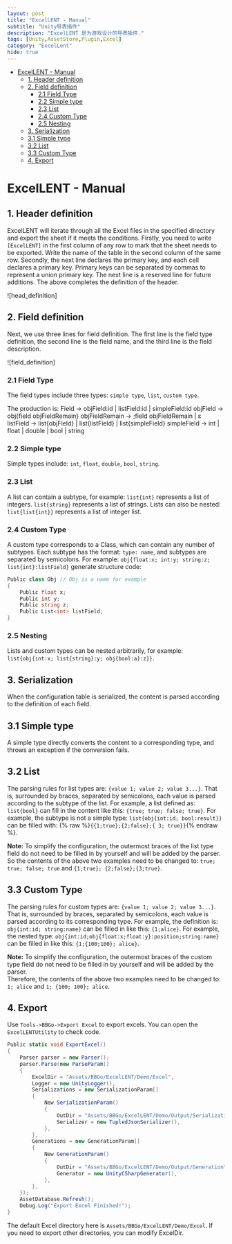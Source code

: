 ```yaml
---
layout: post
title: "ExcelLENT - Manual"
subtitle: "Unity导表插件"
description: "ExcelLENT 是为游戏设计的导表插件."
tags: [Unity,AssetStore,Plugin,Excel]
category: "ExcelLent"
hide: true
---
```


<!-- TOC -->

- [ExcelLENT - Manual](#excellent---manual)
    - [1. Header definition](#1-header-definition)
    - [2. Field definition](#2-field-definition)
        - [2.1 Field Type](#21-field-type)
        - [2.2 Simple type](#22-simple-type)
        - [2.3 List](#23-list)
        - [2.4 Custom Type](#24-custom-type)
        - [2.5 Nesting](#25-nesting)
    - [3. Serialization](#3-serialization)
    - [3.1 Simple type](#31-simple-type)
    - [3.2 List](#32-list)
    - [3.3 Custom Type](#33-custom-type)
    - [4. Export](#4-export)

<!-- /TOC -->

# ExcelLENT - Manual

## 1. Header definition

ExcelLENT will iterate through all the Excel files in the specified directory and export the sheet if it meets the conditions.
Firstly, you need to write ```[ExcelLENT]``` in the first column of any row to mark that the sheet needs to be exported. Write the name of the table in the second column of the same row.
Secondly, the next line declares the primary key, and each cell declares a primary key. Primary keys can be separated by commas to represent a union primary key.
The next line is a reserved line for future additions.
The above completes the definition of the header.

![head_definition]

## 2. Field definition

Next, we use three lines for field definition.
The first line is the field type definition, the second line is the field name, and the third line is the field description.

![field_definition]

### 2.1 Field Type

The field types include three types: ``` simple type ```, ``` list ```, ``` custom type ```.

The production is:
Field -> objField:id | listField:id | simpleField:id
objField -> obj{field objFieldRemain}
objFieldRemain -> ;field objFieldRemain | ε
listField -> list{objField} | list{listField} | list{simpleField}
simpleField -> int | float | double | bool | string

### 2.2 Simple type

Simple types include: ```int```, ```float```, ```double```, ```bool```, ```string```.

### 2.3 List

A list can contain a subtype, for example: ```list{int}``` represents a list of integers. ```list{string}``` represents a list of strings.
Lists can also be nested: ```list{list{int}}``` represents a list of integer list.

### 2.4 Custom Type

A custom type corresponds to a Class, which can contain any number of subtypes. Each subtype has the format: ``` type: name ```, and subtypes are separated by semicolons.
For example: ```obj{float:x; int:y; string:z; list{int}:listField}``` generate structure code:

```c#
Public class Obj // Obj is a name for example
{
    Public float x;
    Public int y;
    Public string z;
    Public List<int> listField;
}
```

### 2.5 Nesting

Lists and custom types can be nested arbitrarily, for example: ```list{obj{int:x; list{string}:y; obj{bool:a}:z}}```.

## 3. Serialization

When the configuration table is serialized, the content is parsed according to the definition of each field.

## 3.1 Simple type

A simple type directly converts the content to a corresponding type, and throws an exception if the conversion fails.

## 3.2 List

The parsing rules for list types are: ```{value 1; value 2; value 3...}```. That is, surrounded by braces, separated by semicolons, each value is parsed according to the subtype of the list.
For example, a list defined as: ```list{bool}``` can fill in the content like this: ```{true; true; false; true}```.
For example, the subtype is not a simple type: ```list{obj{int:id; bool:result}}``` can be filled with: {% raw %}```{{1;true};{2;false};{ 3; true}}```{% endraw %}.

**Note:** To simplify the configuration, the outermost braces of the list type field do not need to be filled in by yourself and will be added by the parser.  
So the contents of the above two examples need to be changed to: ```true; true; false; true``` and ```{1;true}; {2;false};{3;true}```.

## 3.3 Custom Type

The parsing rules for custom types are: ```{value 1; value 2; value 3...}```. That is, surrounded by braces, separated by semicolons, each value is parsed according to its corresponding type.
For example, the definition is: ```obj{int:id; string:name}``` can be filled in like this: ```{1;alice}```.
For example, the nested type: ```obj{int:id;obj{float:x;float:y}:position;string:name}``` can be filled in like this: ```{1;{100;100}; alice}```.

**Note:** To simplify the configuration, the outermost braces of the custom type field do not need to be filled in by yourself and will be added by the parser.  
Therefore, the contents of the above two examples need to be changed to: ```1; alice``` and ```1; {100; 100}; alice```.

## 4. Export

Use ```Tools->BBGo->Export Excel``` to export excels. You can open the ```ExcelLENTUtility``` to check code.

```c#
Public static void ExportExcel()
{
    Parser parser = new Parser();
    parser.Parse(new ParseParam()
    {
        ExcelDir = "Assets/BBGo/ExcelLENT/Demo/Excel",
        Logger = new UnityLogger(),
        Serializations = new SerializationParam[]
        {
            New SerializationParam()
            {
                OutDir = "Assets/BBGo/ExcelLENT/Demo/Output/Serialization",
                Serializer = new TupledJsonSerializer(),
            },
        },
        Generations = new GenerationParam[]
        {
            New GenerationParam()
            {
                OutDir = "Assets/BBGo/ExcelLENT/Demo/Output/Generation",
                Generator = new UnityCSharpGenerator(),
            },
        },
    });
    AssetDatabase.Refresh();
    Debug.Log("Export Excel Finished!");
}
```

The default Excel directory here is ```Assets/BBGo/ExcelLENT/Demo/Excel```. If you need to export other directories, you can modify ExcelDir.